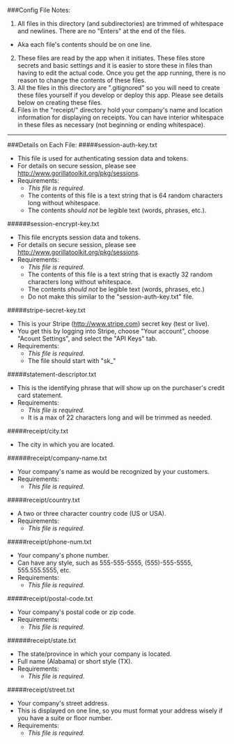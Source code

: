 ###Config File Notes:

1. All files in this directory (and subdirectories) are trimmed of whitespace and newlines.  There are no "Enters" at the end of the files.
  - Aka each file's contents should be on one line.
2. These files are read by the app when it initiates.  These files store secrets and basic settings and it is easier to store these in files than having to edit the actual code.  Once you get the app running, there is no reason to change the contents of these files.
3. All the files in this directory are ".gitignored" so you will need to create these files yourself if you develop or deploy this app. Please see details below on creating these files.
4. Files in the "receipt/" directory hold your company's name and location information for displaying on receipts.  You can have interior whitespace in these files as necessary (not beginning or ending whitespace).

***

###Details on Each File:
#####session-auth-key.txt
- This file is used for authenticating session data and tokens.
- For details on secure session, please see http://www.gorillatoolkit.org/pkg/sessions.
- Requirements:
  - *This file is required.*
  - The contents of this file is a text string that is 64 random characters long without whitespace.
  - The contents *should not* be legible text (words, phrases, etc.).

######session-encrypt-key.txt
- This file encrypts session data and tokens.
- For details on secure session, please see http://www.gorillatoolkit.org/pkg/sessions.
- Requirements:
  - *This file is required.*
  - The contents of this file is a text string that is exactly 32 random characters long without whitespace.
  - The contents *should not* be legible text (words, phrases, etc.)
  - Do not make this similar to the "session-auth-key.txt" file.

#####stripe-secret-key.txt
- This is your Stripe (http://www.stripe.com) secret key (test or live).
- You get this by logging into Stripe, choose "Your account", choose "Acount Settings", and select the "API Keys" tab.
- Requirements:
  - *This file is required.*
  - The file should start with "sk_"

#####statement-descriptor.txt
- This is the identifying phrase that will show up on the purchaser's credit card statement.
- Requirements:
  - *This file is required.*
  - It is a max of 22 characters long and will be trimmed as needed.

#####receipt/city.txt
- The city in which you are located.

######receipt/company-name.txt
- Your company's name as would be recognized by your customers.
- Requirements:
  - *This file is required.*

#####receipt/country.txt
- A two or three character country code (US or USA).
- Requirements:
  - *This file is required.*

#####receipt/phone-num.txt
- Your company's phone number.
- Can have any style, such as 555-555-5555, (555)-555-5555, 555.555.5555, etc.
- Requirements:
  - *This file is required.*

#####receipt/postal-code.txt
- Your company's postal code or zip code.
- Requirements:
  - *This file is required.*

######receipt/state.txt
- The state/province in which your company is located.
- Full name (Alabama) or short style (TX).
- Requirements:
  - *This file is required.*

#####receipt/street.txt
- Your company's street address.
- This is displayed on one line, so you must format your address wisely if you have a suite or floor number.
- Requirements:
  - *This file is required.*
